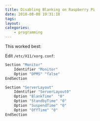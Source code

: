 ```yaml
---
title: Disabling Blanking on Raspberry Pi
date: 2018-08-08 19:31:18
tags:
layout:
categories:
    - programming
---
```


This worked best:

Edit `/etc/X11/xorg.conf`:

``` bash
Section "Monitor"
    Identifier "Monitor"
    Option "DPMS" "false"
EndSection

Section "ServerLayout"
    Identifier "ServerLayout0"
    Option "BlankTime"  "0"
    Option "StandbyTime" "0"
    Option "SuspendTime" "0"
    Option "OffTime" "0"
EndSection
```
